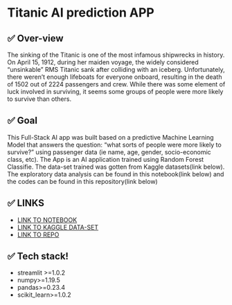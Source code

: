 # Titanic AI prediction APP

## ✅ Over-view
The sinking of the Titanic is one of the most infamous shipwrecks in history. On April 15, 1912, during her maiden voyage, the widely considered “unsinkable” RMS Titanic sank after colliding with an iceberg. Unfortunately, there weren’t enough lifeboats for everyone onboard, resulting in the death of 1502 out of 2224 passengers and crew. While there was some element of luck involved in surviving, it seems some groups of people were more likely to survive than others. 

## ✅ Goal
This Full-Stack AI app was built based on a predictive Machine Learning Model that answers the question: “what sorts of people were more likely to survive?” using passenger data (ie name, age, gender, socio-economic class, etc). The App is an AI application trained using Random Forest Classifie. The data-set trained was gotten from Kaggle datasets(link below). The exploratory data analysis can be found in this notebook(link below) and the codes can be found in this repository(link below)



## ✅ LINKS
*  [LINK TO NOTEBOOK](https://github.com/kennytheanalystt/Titanic_app/blob/main/titanic-notebook.ipynb)
*  [LINK TO KAGGLE DATA-SET](https://www.kaggle.com/competitions/titanic/data)
*  [LINK TO REPO](https://github.com/kennytheanalystt/Titanic_app/)







## ✅ Tech stack!
  * streamlit >=1.0.2
  * numpy>=1.19.5
  * pandas>=0.23.4
  * scikit_learn>=1.0.2
	
